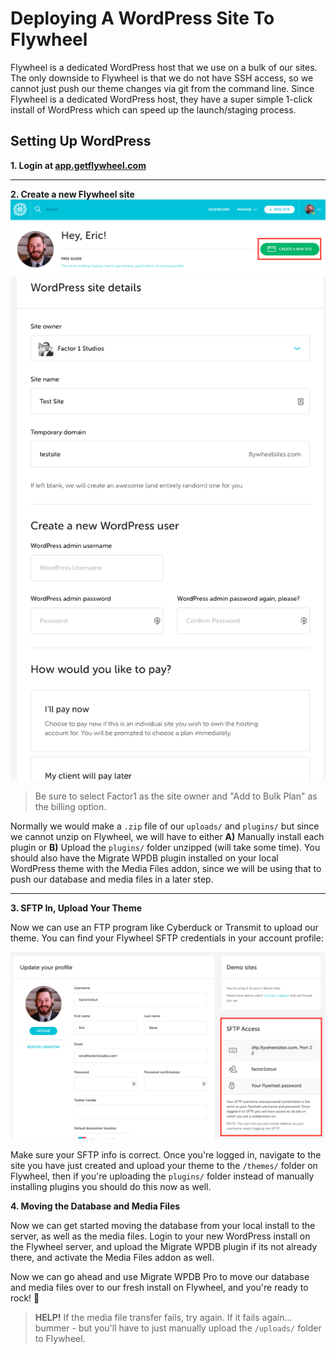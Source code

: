 # Deploying A WordPress Site To Flywheel 
Flywheel is a dedicated WordPress host that we use on a bulk of our sites. The only downside to Flywheel is that we do not have SSH access, so we cannot just push our theme changes via git from the command line. Since Flywheel is a dedicated WordPress host, they have a super simple 1-click install of WordPress which can speed up the launch/staging process.

## Setting Up WordPress
**1. Login at [app.getflywheel.com](http://app.getflywheel.com)**

---

**2. Create a new Flywheel site**
   ![Flywheel Screenshot](https://github.com/factor1/developer-resources/raw/master/flywheel/flywheel-newsite.png)
   ![Flywheel Screenshot 2](https://github.com/factor1/developer-resources/raw/master/flywheel/flywheelsetup.png)
   
> Be sure to select Factor1 as the site owner and "Add to Bulk Plan" as the billing option.

Normally we would make a `.zip` file of our `uploads/` and `plugins/` but since we cannot unzip on Flywheel, we will have to either **A)** Manually install each plugin or **B)** Upload the `plugins/` folder unzipped (will take some time). You should also have the Migrate WPDB plugin installed on your local WordPress theme with the Media Files addon, since we will be using that to push our database and media files in a later step. 

---

**3. SFTP In, Upload Your Theme**

Now we can use an FTP program like Cyberduck or Transmit to upload our theme. You can find your Flywheel SFTP credentials in your account profile:

![Flywheel Profile Screenshot](https://github.com/factor1/developer-resources/raw/master/flywheel/profile.png)

Make sure your SFTP info is correct. Once you're logged in, navigate to the site you have just created and upload your theme to the `/themes/` folder on Flywheel, then if you're uploading the `plugins/` folder instead of manually installing plugins you should do this now as well. 

**4. Moving the Database and Media Files**

Now we can get started moving the database from your local install to the server, as well as the media files. Login to your new WordPress install on the Flywheel server, and upload the Migrate WPDB plugin if its not already there, and activate the Media Files addon as well. 

Now we can go ahead and use Migrate WPDB Pro to move our database and media files over to our fresh install on Flywheel, and you're ready to rock! 🤘

> **HELP!** If the media file transfer fails, try again. If it fails again... bummer - but you'll have to just manually upload the `/uploads/` folder to Flywheel. 

